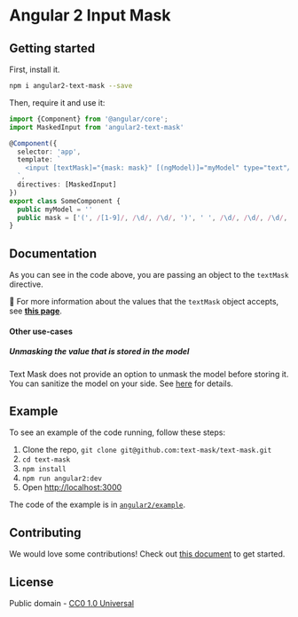 # Angular 2 Input Mask

## Getting started

First, install it.

```bash
npm i angular2-text-mask --save
```

Then, require it and use it:

```typescript
import {Component} from '@angular/core';
import MaskedInput from 'angular2-text-mask'

@Component({
  selector: 'app',
  template: `
    <input [textMask]="{mask: mask}" [(ngModel)]="myModel" type="text"/>
  `,
  directives: [MaskedInput]
})
export class SomeComponent {
  public myModel = ''
  public mask = ['(', /[1-9]/, /\d/, /\d/, ')', ' ', /\d/, /\d/, /\d/, '-', /\d/, /\d/, /\d/, /\d/]
}
```

## Documentation

As you can see in the code above, you are passing an object to the `textMask` directive.

&#x1F4CD; For more information about the values that the `textMask` object accepts, see 
**[this page](https://github.com/text-mask/text-mask/blob/master/componentDocumentation.md#readme)**.

#### Other use-cases

##### Unmasking the value that is stored in the model

Text Mask does not provide an option to unmask the model before storing it. You can sanitize the model on your
side. See [here](https://github.com/text-mask/text-mask/issues/109) for details.

## Example

To see an example of the code running, follow these steps:

1. Clone the repo, `git clone git@github.com:text-mask/text-mask.git`
1. `cd text-mask`
1. `npm install`
1. `npm run angular2:dev`
1. Open [http://localhost:3000](http://localhost:3000)

The code of the example is in [`angular2/example`](https://github.com/text-mask/text-mask/tree/master/angular2/example).

## Contributing

We would love some contributions! Check out [this document](https://github.com/text-mask/text-mask/blob/master/howToContribute.md#readme) to get started.

## License

Public domain - [CC0 1.0 Universal](https://creativecommons.org/publicdomain/zero/1.0/)
